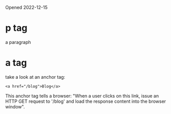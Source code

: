 Opened 2022-12-15


# p tag
<p>a paragraph</p>





# a tag 
take a look at an anchor tag:

    <a href="/blog">Blog</a>

This anchor tag tells a browser:
"When a user clicks on this link, issue an HTTP GET request to '/blog' and load the response content into the browser window".




